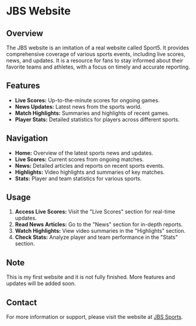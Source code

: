 # JBS Website

## Overview
The JBS website is an imitation of a real website called Sport5. It provides comprehensive coverage of various sports events, including live scores, news, and updates. It is a resource for fans to stay informed about their favorite teams and athletes, with a focus on timely and accurate reporting.

## Features
- **Live Scores:** Up-to-the-minute scores for ongoing games.
- **News Updates:** Latest news from the sports world.
- **Match Highlights:** Summaries and highlights of recent games.
- **Player Stats:** Detailed statistics for players across different sports.

## Navigation
- **Home:** Overview of the latest sports news and updates.
- **Live Scores:** Current scores from ongoing matches.
- **News:** Detailed articles and reports on recent sports events.
- **Highlights:** Video highlights and summaries of key matches.
- **Stats:** Player and team statistics for various sports.

## Usage
1. **Access Live Scores:** Visit the "Live Scores" section for real-time updates.
2. **Read News Articles:** Go to the "News" section for in-depth reports.
3. **Watch Highlights:** View video summaries in the "Highlights" section.
4. **Check Stats:** Analyze player and team performance in the "Stats" section.

## Note
This is my first website and it is not fully finished. More features and updates will be added soon.

## Contact
For more information or support, please visit the website at [JBS Sports](https://jamilbar.github.io/sport5/JBS.html).
